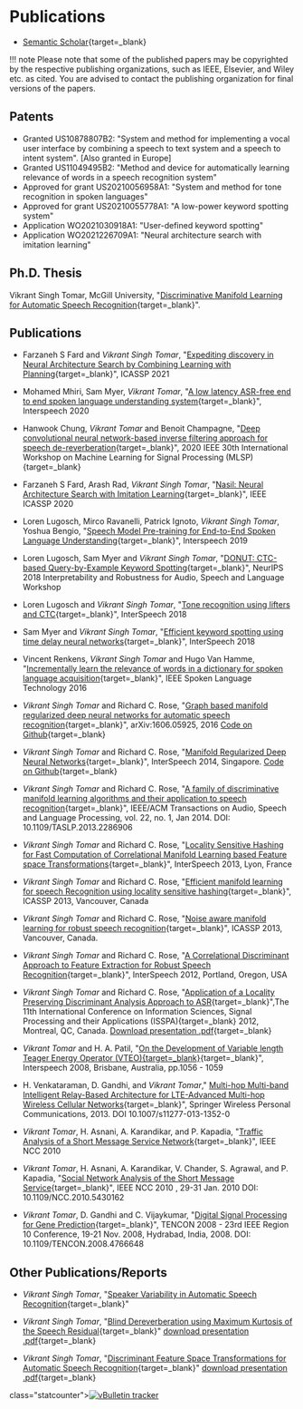 # Publications

- [Semantic Scholar](https://www.semanticscholar.org/author/Vikrant-Singh-Tomar/3315248){target=_blank}

!!! note
    Please note that some of the published papers may be copyrighted by the respective publishing organizations, such as IEEE, Elsevier, and Wiley etc. as cited. You are advised to contact the publishing organization for final versions of the papers.
## Patents
- Granted US10878807B2: "System and method for implementing a vocal user interface by combining a speech to text system and a speech to intent system". [Also granted in Europe]
- Granted US11049495B2: "Method and device for automatically learning relevance of words in a speech recognition system"
- Approved for grant US20210056958A1: "System and method for tone recognition in spoken languages"
- Approved for grant US20210055778A1: "A low-power keyword spotting system"
- Application WO2021030918A1: "User-defined keyword spotting"
- Application WO2021226709A1: "Neural architecture search with imitation learning"

## Ph.D. Thesis
Vikrant Singh Tomar, McGill University, "[Discriminative Manifold Learning for Automatic Speech Recognition](../pubs/Vikrant_PhD_Thesis.pdf){target=_blank}".

## Publications

- Farzaneh S Fard and *Vikrant Singh Tomar*, "[Expediting discovery in Neural Architecture Search by Combining Learning with Planning](https://ieeexplore.ieee.org/abstract/document/9413547){target=_blank}", ICASSP 2021

- Mohamed Mhiri, Sam Myer, *Vikrant Tomar*, "[A low latency ASR-free end to end spoken language understanding system](https://arxiv.org/pdf/2011.04884.pdf){target=_blank}", Interspeech 2020

- Hanwook Chung, *Vikrant Tomar* and Benoit Champagne, "[Deep convolutional neural network-based inverse filtering approach for speech de-reverberation](https://arxiv.org/pdf/2010.07895.pdf){target=_blank}", 2020 IEEE 30th International Workshop on Machine Learning for Signal Processing (MLSP){target=_blank}

- Farzaneh S Fard, Arash Rad, *Vikrant Singh Tomar*, "[Nasil: Neural Architecture Search with Imitation Learning](https://www.researchgate.net/profile/Farzaneh_Sheikhnezhad_Fard/publication/341083699_Nasil_Neural_Architecture_Search_with_Imitation_Learning/links/5eb421e492851cbf7fae68cd/Nasil-Neural-Architecture-Search-with-Imitation-Learning.pdf){target=_blank}", IEEE ICASSP 2020

- Loren Lugosch, Mirco Ravanelli, Patrick Ignoto, *Vikrant Singh Tomar*, Yoshua Bengio, "[Speech Model Pre-training for End-to-End Spoken Language Understanding](https://arxiv.org/abs/1904.03670){target=_blank}", Interspeech 2019

- Loren Lugosch, Sam Myer and *Vikrant Singh Tomar*, "[DONUT: CTC-based Query-by-Example Keyword Spotting](https://arxiv.org/pdf/1811.10736.pdf){target=_blank}", NeurIPS 2018 Interpretability and Robustness for Audio, Speech and Language Workshop

- Loren Lugosch and *Vikrant Singh Tomar*, "[Tone recognition using lifters and CTC](https://www.isca-speech.org/archive/Interspeech_2018/pdfs/2293.pdf){target=_blank}", InterSpeech 2018

- Sam Myer and *Vikrant Singh Tomar*, "[Efficient keyword spotting using time delay neural networks](https://www.isca-speech.org/archive/Interspeech_2018/pdfs/1979.pdf){target=_blank}", InterSpeech 2018

- Vincent Renkens, *Vikrant Singh Tomar* and Hugo Van Hamme, "[Incrementally learn the relevance of words in a dictionary for spoken language acquisition](../pubs/2016_SLT_Renkens.pdf){target=_blank}", IEEE Spoken Language Technology 2016

- *Vikrant Singh Tomar* and Richard C. Rose, "[Graph based manifold regularized deep neural networks for automatic speech recognition](../pubs/arxiv_1606.05925v1_MRDNN.pdf){target=_blank}", arXiv:1606.05925, 2016 [Code on Github](https://github.com/vikrantt/MRDNN-Py){target=_blank}

- *Vikrant Singh Tomar* and Richard C. Rose, "[Manifold Regularized Deep Neural Networks](../pubs/Interspeech2014-MRDNN.pdf){target=_blank}", InterSpeech 2014, Singapore. [Code on Github](https://github.com/vikrantt/MRDNN-Py){target=_blank}

- *Vikrant Singh Tomar* and Richard C. Rose, "[A family of discriminative manifold learning algorithms and their application to speech recognition](../pubs/TASLP-Tomar-Rose2014.pdf){target=_blank}", IEEE\/ACM Transactions on Audio, Speech and Language Processing, vol. 22, no. 1, Jan 2014.
DOI: 10.1109/TASLP.2013.2286906

- *Vikrant Singh Tomar* and Richard C. Rose, "[Locality Sensitive Hashing for Fast Computation of Correlational Manifold Learning based Feature space Transformations](../pubs/Interspeech2013-CPDA-LSH.pdf){target=_blank}", InterSpeech 2013, Lyon, France

- *Vikrant Singh Tomar* and Richard C. Rose, "[Efficient manifold learning for speech Recognition using locality sensitive hashing](../pubs/ICASSP2013-LPDA-LSH.pdf){target=_blank}", ICASSP 2013, Vancouver, Canada

- *Vikrant Singh Tomar* and Richard C. Rose, "[Noise aware manifold learning for robust speech recognition](../pubs/ICASSP2013-NLPDA.pdf){target=_blank}", ICASSP 2013, Vancouver, Canada.

- *Vikrant Singh Tomar* and Richard C. Rose, "[A Correlational Discriminant Approach to Feature Extraction for Robust Speech Recognition](../pubs/Interspeech12-CPDA.pdf){target=_blank}", InterSpeech 2012, Portland, Oregon, USA

- *Vikrant Singh Tomar* and Richard C. Rose, "[Application of a Locality Preserving Discriminant Analysis Approach to ASR](../pubs/ISSPA12-LPDA.pdf){target=_blank}",The 11th International Conference on Information Sciences, Signal Processing and their Applications (ISSPA){target=_blank} 2012, Montreal, QC, Canada. [Download presentation .pdf](../pubs/ISSPA12-presentation.pdf){target=_blank}

- *Vikrant Tomar* and H. A. Patil, "[On the Development of Variable length Teager Energy Operator (VTEO){target=_blank}](../pubs/interspeech08.pdf){target=_blank}", Interspeech 2008, Brisbane, Australia, pp.1056 - 1059

- H. Venkataraman, D. Gandhi, and *Vikrant Tomar*," [Multi-hop Multi-band Intelligent Relay-Based Architecture for LTE-Advanced Multi-hop Wireless Cellular Networks](../pubs/2013Journal_MMSP_LTE.pdf){target=_blank}", Springer Wireless Personal Communications, 2013.
DOI 10.1007/s11277-013-1352-0

- *Vikrant Tomar*, H. Asnani, A. Karandikar, and P. Kapadia, "[Traffic Analysis of a Short Message Service Network](../pubs/NCC2010-SMS_TrafficEngg.pdf){target=_blank}", IEEE NCC 2010

- *Vikrant Tomar*, H. Asnani, A. Karandikar, V. Chander, S. Agrawal, and P. Kapadia, "[Social Network Analysis of the Short Message Service](../pubs/NCC2010-SMS_SocialNet.pdf){target=_blank}", IEEE NCC 2010 , 29-31 Jan. 2010
DOI: 10.1109/NCC.2010.5430162

- *Vikrant Tomar*, D. Gandhi and C. Vijaykumar, "[Digital Signal Processing for Gene Prediction](../pubs/tencon08.pdf){target=_blank}", TENCON 2008 - 23rd IEEE Region 10 Conference, 19-21 Nov. 2008, Hydrabad, India, 2008.
DOI: 10.1109/TENCON.2008.4766648


## Other Publications/Reports
- *Vikrant Singh Tomar*, "[Speaker Variability in Automatic Speech Recognition](../pubs/reports/Speaker_Variability_ASR.pdf){target=_blank}"

- *Vikrant Singh Tomar*, "[Blind Dereverberation using Maximum Kurtosis of the Speech Residual](../pubs/reports/reverb_kurtosis_report.pdf){target=_blank}" [download presentation .pdf](../pubs/reports/reverb_kurtosis_ppt.pdf){target=_blank}

- *Vikrant Singh Tomar*, "[Discriminant Feature Space Transformations for Automatic Speech Recognition](../pubs/reports/ML_report.pdf){target=_blank}" [download presentation .pdf](../pubs/reports/ML_ppt.pdf ){target=_blank}



<!-- Start of StatCounter Code -->
<script type="text/javascript">
var sc_project=4218365;
var sc_invisible=1;
var sc_security="bd1a538c";
</script>

<script type="text/javascript"
src="http://www.statcounter.com/counter/counter.js"></script><noscript><div
class="statcounter"><a title="vBulletin tracker"
href="http://www.statcounter.com/vbulletin/"
target="_blank"><img class="statcounter"
src="http://c.statcounter.com/4218365/0/bd1a538c/1/"
alt="vBulletin tracker" ></a></div></noscript>
<!-- End of StatCounter Code -->
